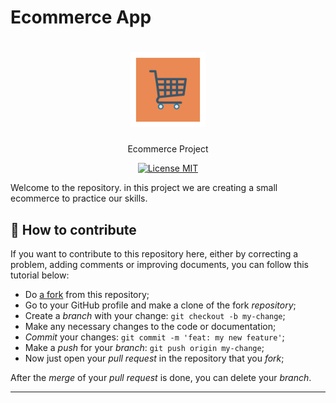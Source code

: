 # Ecommerce App

<h1 align="center">
  <img src="./assets/cart.svg" alt="Docker" width="120">
</h1>
<p align="center">Ecommerce Project</p>
<p align="center">
  <a href="https://opensource.org/licenses/MIT">
    <img src="https://img.shields.io/badge/License-MIT-blue.svg" alt="License MIT">
  </a>
</p>



Welcome to the repository. in this project we are creating a small ecommerce to practice our skills.

## 🤔 How to contribute

If you want to contribute to this repository here, either by correcting a problem, adding comments or improving documents, you can follow this tutorial below:

- Do [a fork](https://help.github.com/pt/github/getting-started-with-github/fork-a-repo) from this repository;
- Go to your GitHub profile and make a clone of the fork *repository*;
- Create a *branch* with your change: `git checkout -b my-change`;
- Make any necessary changes to the code or documentation;
- *Commit* your changes: `git commit -m 'feat: my new feature'`;
- Make a *push* for your *branch*: `git push origin my-change`;
- Now just open your *pull request* in the repository that you *fork*;

After the *merge* of your *pull request* is done, you can delete your *branch*.
<hr>

